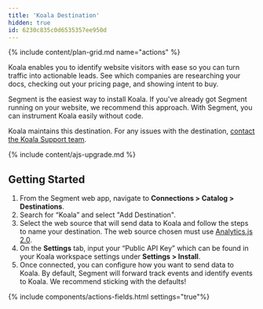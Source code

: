```yaml
---
title: 'Koala Destination'
hidden: true
id: 6230c835c0d6535357ee950d
---
```


{% include content/plan-grid.md name="actions" %}

Koala enables you to identify website visitors with ease so you can turn traffic into actionable leads. See which companies are researching your docs, checking out your pricing page, and showing intent to buy.

Segment is the easiest way to install Koala. If you've already got Segment running on your website, we recommend this approach. With Segment, you can instrument Koala easily without code.

Koala maintains this destination. For any issues with the destination, [contact the Koala Support team](mailto:support@getkoala.com).

{% include content/ajs-upgrade.md %}

## Getting Started

1. From the Segment web app, navigate to **Connections > Catalog > Destinations**.
2. Search for “Koala” and select "Add Destination".
4. Select the web source that will send data to Koala and follow the steps to name your destination. The web source chosen must use [Analytics.js 2.0](/docs/connections/sources/catalog/libraries/website/javascript/).
5. On the **Settings** tab, input your “Public API Key” which can be found in your Koala workspace settings under **Settings > Install**.
6. Once connected, you can configure how you want to send data to Koala. By default, Segment will forward track events and identify events to Koala. We recommend sticking with the defaults!

{% include components/actions-fields.html settings="true"%}
